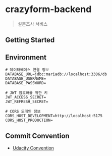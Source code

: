 # crazyform-backend

> 설문조사 서비스

## Getting Started

## Environment
```dotenv
# 데이터베이스 연결 정보
DATABASE_URL=jdbc:mariadb://localhost:3306/db
DATABASE_USERNAME=
DATABASE_PASSWORD=

# JWT 암호화를 위한 키
JWT_ACCESS_SECRET=
JWT_REFRESH_SECRET=

# CORS 도메인 정보
CORS_HOST_DEVELOPMENT=http://localhost:5175
CORS_HOST_PRODUCTION=
```

## Commit Convention
- [Udacity Convention](http://udacity.github.io/git-styleguide/)
